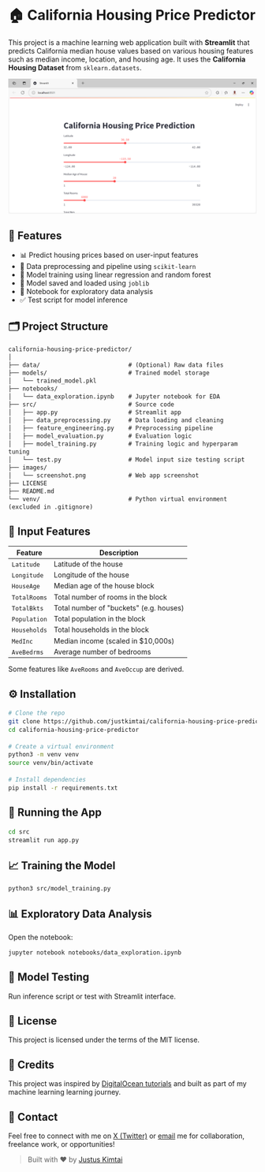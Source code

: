 
# 🏠 California Housing Price Predictor

This project is a machine learning web application built with **Streamlit** that predicts California median house values based on various housing features such as median income, location, and housing age. It uses the **California Housing Dataset** from `sklearn.datasets`.

![App Screenshot](images/screenshot.png)

## 🚀 Features

- 📊 Predict housing prices based on user-input features
- 🧼 Data preprocessing and pipeline using `scikit-learn`
- 🔁 Model training using linear regression and random forest
- 💾 Model saved and loaded using `joblib`
- 🧪 Notebook for exploratory data analysis
- ✅ Test script for model inference

## 🗂️ Project Structure

```
california-housing-price-predictor/
│
├── data/                         # (Optional) Raw data files
├── models/                       # Trained model storage
│   └── trained_model.pkl
├── notebooks/
│   └── data_exploration.ipynb    # Jupyter notebook for EDA
├── src/                          # Source code
│   ├── app.py                    # Streamlit app
│   ├── data_preprocessing.py     # Data loading and cleaning
│   ├── feature_engineering.py    # Preprocessing pipeline
│   ├── model_evaluation.py       # Evaluation logic
│   ├── model_training.py         # Training logic and hyperparam tuning
│   └── test.py                   # Model input size testing script 
├── images/
│   └── screenshot.png            # Web app screenshot
├── LICENSE
├── README.md
└── venv/                         # Python virtual environment (excluded in .gitignore)
```

## 🧠 Input Features

| Feature             | Description                              |
|---------------------|------------------------------------------|
| `Latitude`          | Latitude of the house                    |
| `Longitude`         | Longitude of the house                   |
| `HouseAge`          | Median age of the house block            |
| `TotalRooms`        | Total number of rooms in the block       |
| `TotalBkts`         | Total number of "buckets" (e.g. houses)  |
| `Population`        | Total population in the block            |
| `Households`        | Total households in the block            |
| `MedInc`            | Median income (scaled in $10,000s)       |
| `AveBedrms`         | Average number of bedrooms               |

Some features like `AveRooms` and `AveOccup` are derived.

## ⚙️ Installation

```bash
# Clone the repo
git clone https://github.com/justkimtai/california-housing-price-predictor.git
cd california-housing-price-predictor

# Create a virtual environment
python3 -m venv venv
source venv/bin/activate

# Install dependencies
pip install -r requirements.txt
```

## 🏃 Running the App

```bash
cd src
streamlit run app.py
```

## 📈 Training the Model

```bash
python3 src/model_training.py
```

## 📊 Exploratory Data Analysis

Open the notebook:

```bash
jupyter notebook notebooks/data_exploration.ipynb
```

## 🧪 Model Testing

Run inference script or test with Streamlit interface.

## 📝 License

This project is licensed under the terms of the MIT license.

## 🤝 Credits

This project was inspired by [DigitalOcean tutorials](https://www.digitalocean.com/community/tutorials) and built as part of my machine learning learning journey.

## 📩 Contact

Feel free to connect with me on [X (Twitter)](https://x.com/justkimtai) or [email](mailto:justkimtai@gmail.com) me for collaboration, freelance work, or opportunities!

> Built with ❤️ by [Justus Kimtai](https://github.com/justkimtai)
